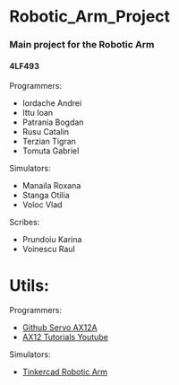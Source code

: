 # Robotic_Arm_Project
### Main project for the Robotic Arm
#### 	4LF493
	
Programmers:
 - Iordache Andrei
 - Ittu Ioan
 - Patrania Bogdan
 - Rusu Catalin
 - Terzian Tigran
 - Tomuta Gabriel

Simulators:
 - Manaila Roxana
 - Stanga Otilia
 - Voloc Vlad
 
Scribes:
 - Prundoiu Karina
 - Voinescu Raul

# Utils:
Programmers:
 - [Github Servo AX12A](https://github.com/jumejume1/AX-12A-servo-library)
 - [AX12 Tutorials Youtube](https://www.youtube.com/playlist?list=PLnZCCNiygoBOkl_U2ZPKhkiyMjctnkFQf)
 
Simulators:
 - [Tinkercad Robotic Arm](https://www.youtube.com/watch?v=fClGk_mnjMA)
